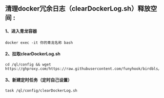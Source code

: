 
## 清理docker冗余日志（clearDockerLog.sh）释放空间 :
#### 1、进入青龙容器
``` shell
docker exec -it 你的青龙名称 bash
```
#### 2、拉取clearDockerLog.sh
``` shell
cd /ql/config && wget  https://ghproxy.com/https://raw.githubusercontent.com/funyhook/birdbls/main/docker/clearDockerLog.sh
```
#### 3、新建定时任务（定时自己设置）

``` shell
task /ql/config/clearDockerLog.sh  

